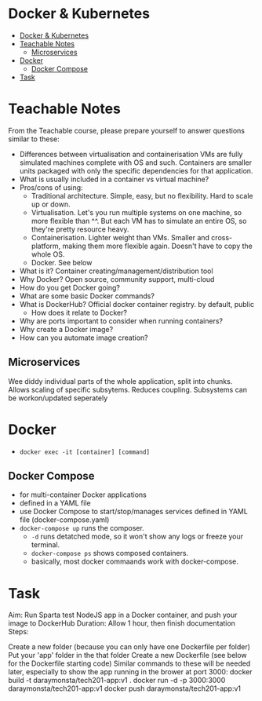 # Docker & Kubernetes

- [Docker \& Kubernetes](#docker--kubernetes)
- [Teachable Notes](#teachable-notes)
  - [Microservices](#microservices)
- [Docker](#docker)
  - [Docker Compose](#docker-compose)
- [Task](#task)

# Teachable Notes
From the Teachable course, please prepare yourself to answer questions similar to these:

- Differences between virtualisation and containerisation
    VMs are fully simulated machines complete with OS and such. Containers are smaller units packaged with only the specific dependencies for that application.
- What is usually included in a container vs virtual machine?
- Pros/cons of using:
  - Traditional architecture.
        Simple, easy, but no flexibility. Hard to scale up or down.
  - Virtualisation.
        Let's you run multiple systems on one machine, so more flexible than ^^. But each VM has to simulate an entire OS, so they're pretty resource heavy.
  - Containerisation.
        Lighter weight than VMs. Smaller and cross-platform, making them more flexible again. Doesn't have to copy the whole OS.
  - Docker.
        See below
- What is it?
    Container creating/management/distribution tool
- Why Docker?
    Open source, community support, multi-cloud
- How do you get Docker going?
- What are some basic Docker commands?
- What is DockerHub? 
      Official docker container registry. by default, public
  - How does it relate to Docker?
- Why are ports important to consider when running containers?
- Why create a Docker image?
- How can you automate image creation?

## Microservices
Wee diddy individual parts of the whole application, split into chunks. Allows scaling of specific subsytems. Reduces coupling. Subsystems can be workon/updated seperately

# Docker
- `docker exec -it [container] [command]`

## Docker Compose
- for multi-container Docker applications
- defined in a YAML file
- use Docker Compose to start/stop/manages services defined in YAML file (docker-compose.yaml)
- `docker-compose up` runs the composer. 
  - `-d` runs detatched mode, so it won't show any logs or freeze your terminal.
  - `docker-compose ps` shows composed containers.
  - basically, most docker commaands work with docker-compose.


# Task

Aim: Run Sparta test NodeJS app in a Docker container, and push your image to DockerHub
Duration: Allow 1 hour, then finish documentation
Steps:

Create a new folder (because you can only have one Dockerfile per folder)
Put your 'app' folder in the that folder
Create a new Dockerfile (see below for the Dockerfile starting code)
Similar commands to these will be needed later, especially to show the app running in the brower at port 3000:
docker build -t daraymonsta/tech201-app:v1 .
docker run -d -p 3000:3000 daraymonsta/tech201-app:v1
docker push daraymonsta/tech201-app:v1
